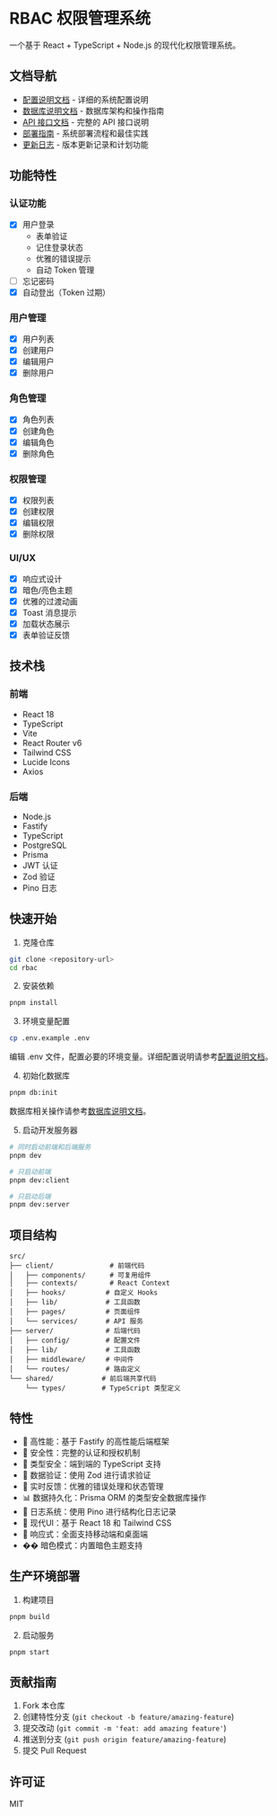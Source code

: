# RBAC 权限管理系统

一个基于 React + TypeScript + Node.js 的现代化权限管理系统。

## 文档导航

- [配置说明文档](docs/config.md) - 详细的系统配置说明
- [数据库说明文档](docs/database.md) - 数据库架构和操作指南
- [API 接口文档](docs/api.md) - 完整的 API 接口说明
- [部署指南](docs/deployment.md) - 系统部署流程和最佳实践
- [更新日志](docs/changelog.md) - 版本更新记录和计划功能

## 功能特性

### 认证功能
- [x] 用户登录
  - 表单验证
  - 记住登录状态
  - 优雅的错误提示
  - 自动 Token 管理
- [ ] 忘记密码
- [x] 自动登出（Token 过期）

### 用户管理
- [x] 用户列表
- [x] 创建用户
- [x] 编辑用户
- [x] 删除用户

### 角色管理
- [x] 角色列表
- [x] 创建角色
- [x] 编辑角色
- [x] 删除角色

### 权限管理
- [x] 权限列表
- [x] 创建权限
- [x] 编辑权限
- [x] 删除权限

### UI/UX
- [x] 响应式设计
- [x] 暗色/亮色主题
- [x] 优雅的过渡动画
- [x] Toast 消息提示
- [x] 加载状态展示
- [x] 表单验证反馈

## 技术栈

### 前端
- React 18
- TypeScript
- Vite
- React Router v6
- Tailwind CSS
- Lucide Icons
- Axios

### 后端
- Node.js
- Fastify
- TypeScript
- PostgreSQL
- Prisma
- JWT 认证
- Zod 验证
- Pino 日志

## 快速开始

1. 克隆仓库
```bash
git clone <repository-url>
cd rbac
```

2. 安装依赖
```bash
pnpm install
```

3. 环境变量配置
```bash
cp .env.example .env
```
编辑 .env 文件，配置必要的环境变量。详细配置说明请参考[配置说明文档](docs/config.md)。

4. 初始化数据库
```bash
pnpm db:init
```
数据库相关操作请参考[数据库说明文档](docs/database.md)。

5. 启动开发服务器
```bash
# 同时启动前端和后端服务
pnpm dev

# 只启动前端
pnpm dev:client

# 只启动后端
pnpm dev:server
```

## 项目结构

```
src/
├── client/              # 前端代码
│   ├── components/      # 可复用组件
│   ├── contexts/        # React Context
│   ├── hooks/          # 自定义 Hooks
│   ├── lib/            # 工具函数
│   ├── pages/          # 页面组件
│   └── services/       # API 服务
├── server/             # 后端代码
│   ├── config/         # 配置文件
│   ├── lib/            # 工具函数
│   ├── middleware/     # 中间件
│   └── routes/         # 路由定义
└── shared/            # 前后端共享代码
    └── types/         # TypeScript 类型定义
```

## 特性

- 🚀 高性能：基于 Fastify 的高性能后端框架
- 🔐 安全性：完整的认证和授权机制
- 🎯 类型安全：端到端的 TypeScript 支持
- 📝 数据验证：使用 Zod 进行请求验证
- 🔄 实时反馈：优雅的错误处理和状态管理
- 📊 数据持久化：Prisma ORM 的类型安全数据库操作
- 📝 日志系统：使用 Pino 进行结构化日志记录
- 🎨 现代UI：基于 React 18 和 Tailwind CSS
- 📱 响应式：全面支持移动端和桌面端
- �� 暗色模式：内置暗色主题支持

## 生产环境部署

1. 构建项目
```bash
pnpm build
```

2. 启动服务
```bash
pnpm start
```

## 贡献指南

1. Fork 本仓库
2. 创建特性分支 (`git checkout -b feature/amazing-feature`)
3. 提交改动 (`git commit -m 'feat: add amazing feature'`)
4. 推送到分支 (`git push origin feature/amazing-feature`)
5. 提交 Pull Request

## 许可证

MIT 